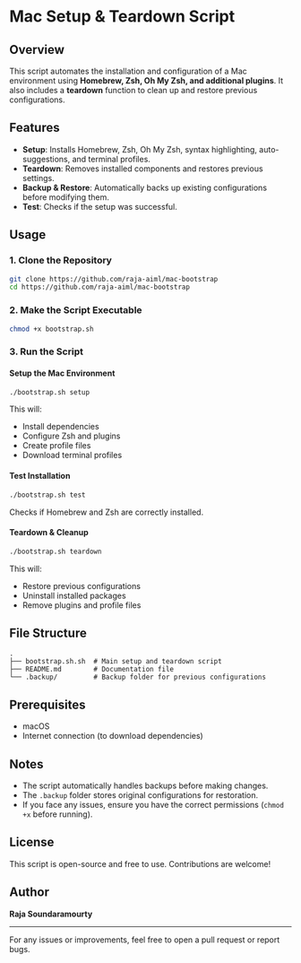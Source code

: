 # Mac Setup & Teardown Script

## Overview
This script automates the installation and configuration of a Mac environment using **Homebrew, Zsh, Oh My Zsh, and additional plugins**. It also includes a **teardown** function to clean up and restore previous configurations.

## Features
- **Setup**: Installs Homebrew, Zsh, Oh My Zsh, syntax highlighting, auto-suggestions, and terminal profiles.
- **Teardown**: Removes installed components and restores previous settings.
- **Backup & Restore**: Automatically backs up existing configurations before modifying them.
- **Test**: Checks if the setup was successful.

## Usage

### **1. Clone the Repository**
```bash
git clone https://github.com/raja-aiml/mac-bootstrap
cd https://github.com/raja-aiml/mac-bootstrap
```

### **2. Make the Script Executable**
```bash
chmod +x bootstrap.sh
```

### **3. Run the Script**

#### **Setup the Mac Environment**
```bash
./bootstrap.sh setup
```
This will:
- Install dependencies
- Configure Zsh and plugins
- Create profile files
- Download terminal profiles

#### **Test Installation**
```bash
./bootstrap.sh test
```
Checks if Homebrew and Zsh are correctly installed.

#### **Teardown & Cleanup**
```bash
./bootstrap.sh teardown
```
This will:
- Restore previous configurations
- Uninstall installed packages
- Remove plugins and profile files

## File Structure
```
.
├── bootstrap.sh.sh  # Main setup and teardown script
├── README.md        # Documentation file
└── .backup/         # Backup folder for previous configurations
```

## Prerequisites
- macOS
- Internet connection (to download dependencies)

## Notes
- The script automatically handles backups before making changes.
- The `.backup` folder stores original configurations for restoration.
- If you face any issues, ensure you have the correct permissions (`chmod +x` before running).

## License
This script is open-source and free to use. Contributions are welcome!

## Author
**Raja Soundaramourty**

---
For any issues or improvements, feel free to open a pull request or report bugs.

